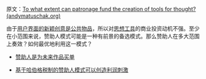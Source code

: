 原文：[To what extent can patronage fund the creation of tools for thought? (andymatuschak.org)](https://notes.andymatuschak.org/z7yW6uFDGHgKUruzdj7Le6GNRkvm2b7Db313c)

由于[用户界面的新颖创意是公共物品](https://notes.andymatuschak.org/zXseK39g1SHgQvMXLbnaB1AUZ2WL5ffDzsbZ)，所以对[思想工具](https://notes.andymatuschak.org/z5YhNc8HVKxjg9a3h3SeCyKqnNDFgiY6WGrM)的商业投资动机不强。至少在小范围来说，赞助人模式可能是一种有前景的备选模式。那么赞助人在多大范围上奏效？如何最优地利用这一模式？

- [赞助人是为未来作品买单](https://notes.andymatuschak.org/z5Q2U1CQMkxzDTgkm3ez5sRCRJFw1TbDnyD3y)

- [基于哈伯格税制的赞助人模式可以创造利润刺激](https://notes.andymatuschak.org/zBz53uF3VUGYkxXfR3GvboCC7Tj2ctQPLEY)